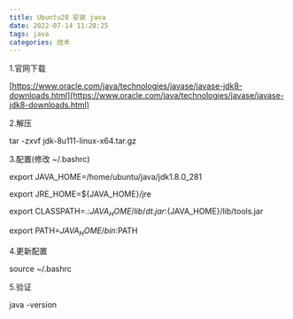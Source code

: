 ```yaml
---
title: Ubuntu20 安装 java
date: 2022-07-14 11:28:25
tags: java
categories: 技术
---
```

1.官网下载

[https://www.oracle.com/java/technologies/javase/javase-jdk8-downloads.html](https://www.oracle.com/java/technologies/javase/javase-jdk8-downloads.html)

2.解压

tar -zxvf jdk-8u111-linux-x64.tar.gz

3.配置(修改 ~/.bashrc)

export JAVA_HOME=/home/ubuntu/java/jdk1.8.0_281

export JRE_HOME=${JAVA_HOME}/jre

export CLASSPATH=.:${JAVA_HOME}/lib/dt.jar:${JAVA_HOME}/lib/tools.jar

export PATH=${JAVA_HOME}/bin:$PATH

4.更新配置

source ~/.bashrc

5.验证

java -version





